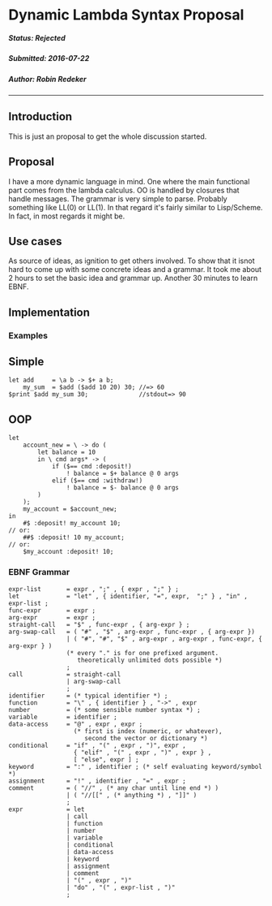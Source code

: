 # Dynamic Lambda Syntax Proposal

##### Status: Rejected
##### Submitted: 2016-07-22
##### Author: Robin Redeker
****************************

## Introduction

This is just an proposal to get the whole discussion started.

## Proposal

I have a more dynamic language in mind. One where the main functional
part comes from the lambda calculus. OO is handled by closures that
handle messages. The grammar is very simple to parse. Probably something
like LL(0) or LL(1). In that regard it's fairly similar to Lisp/Scheme.
In fact, in most regards it might be.

## Use cases

As source of ideas, as ignition to get others involved. To show that
it isnot hard to come up with some concrete ideas and a grammar.
It took me about 2 hours to set the basic idea and grammar up.
Another 30 minutes to learn EBNF.

## Implementation

### Examples

Simple
------

    let add     = \a b -> $+ a b;
        my_sum  = $add ($add 10 20) 30; //=> 60
    $print $add my_sum 30;              //stdout=> 90

OOP
---

    let
        account_new = \ -> do (
            let balance = 10
            in \ cmd args* -> (
                if ($== cmd :deposit!)
                    ! balance = $+ balance @ 0 args
                elif ($== cmd :withdraw!)
                    ! balance = $- balance @ 0 args
            )
        );
        my_account = $account_new;
    in
        #$ :deposit! my_account 10;
    // or:
        ##$ :deposit! 10 my_account;
    // or:
        $my_account :deposit! 10;


### EBNF Grammar

    expr-list       = expr , ";" , { expr , ";" } ;
    let             = "let" , { identifier, "=", expr,  ";" } , "in" , expr-list ;
    func-expr       = expr ;
    arg-expr        = expr ;
    straight-call   = "$" , func-expr , { arg-expr } ;
    arg-swap-call   = ( "#" , "$" , arg-expr , func-expr , { arg-expr })
                    | ( "#", "#", "$" , arg-expr , arg-expr , func-expr, { arg-expr } )
                    (* every "." is for one prefixed argument.
                       theoretically unlimited dots possible *)
                    ;
    call            = straight-call
                    | arg-swap-call
                    ;
    identifier      = (* typical identifier *) ;
    function        = "\" , { identifier } , "->" , expr
    number          = (* some sensible number syntax *) ;
    variable        = identifier ;
    data-access     = "@" , expr , expr ;
                      (* first is index (numeric, or whatever),
                         second the vector or dictionary *)
    conditional     = "if" , "(" , expr , ")", expr ,
                      { "elif" , "(" , expr , ")" , expr } ,
                      [ "else", expr ] ;
    keyword         = ":" , identifier ; (* self evaluating keyword/symbol *)
    assignment      = "!" , identifier , "=" , expr ;
    comment         = ( "//" , (* any char until line end *) )
                    | ( "//[[" , (* anything *) , "]]" )
                    ;
    expr            = let
                    | call
                    | function
                    | number
                    | variable
                    | conditional
                    | data-access
                    | keyword
                    | assignment
                    | comment
                    | "(" , expr , ")"
                    | "do" , "(" , expr-list , ")"
                    ;
